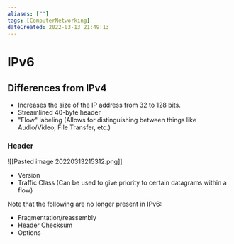 ```yaml
---
aliases: [""] 
tags: [ComputerNetworking] 
dateCreated: 2022-03-13 21:49:13
---
```

# IPv6
## Differences from IPv4
- Increases the size of the IP address from 32 to 128 bits. 
- Streamlined 40-byte header
- "Flow" labeling (Allows for distinguishing between things like Audio/Video, File Transfer, etc.)
### Header
![[Pasted image 20220313215312.png]]
- Version
- Traffic Class (Can be used to give priority to certain datagrams within a flow)

Note that the following are no longer present in IPv6:
- Fragmentation/reassembly
- Header Checksum
- Options
